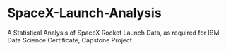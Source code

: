 # SpaceX-Launch-Analysis
A Statistical Analysis of SpaceX Rocket Launch Data, as required for IBM Data Science Certificate, Capstone Project
